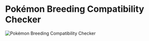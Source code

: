<h1>Pokémon Breeding Compatibility Checker</h1>

![Pokémon Breeding Compatibility Checker](https://github.com/d-mcneil/pokemon-breeding-compatibility-checker/assets/108340538/b6ca7bd7-9249-476a-a757-ed0f234dc6de)
